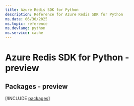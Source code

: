 ```yaml
---
title: Azure Redis SDK for Python
description: Reference for Azure Redis SDK for Python
ms.date: 06/30/2025
ms.topic: reference
ms.devlang: python
ms.service: cache
---
```

# Azure Redis SDK for Python - preview
## Packages - preview
[!INCLUDE [packages](redis-index.md)]